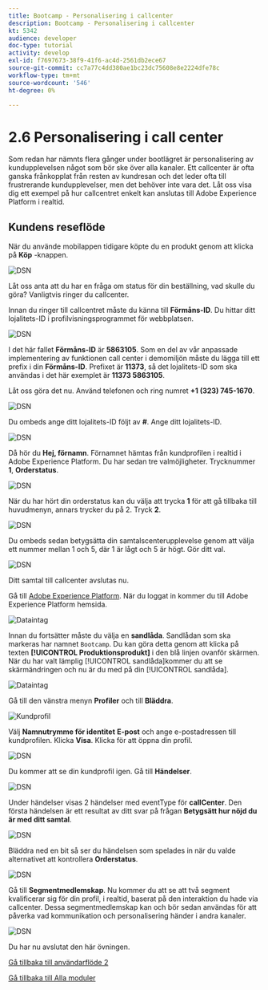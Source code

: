 ```yaml
---
title: Bootcamp - Personalisering i callcenter
description: Bootcamp - Personalisering i callcenter
kt: 5342
audience: developer
doc-type: tutorial
activity: develop
exl-id: f7697673-38f9-41f6-ac4d-2561db2ece67
source-git-commit: cc7a77c4dd380ae1bc23dc75608e8e2224dfe78c
workflow-type: tm+mt
source-wordcount: '546'
ht-degree: 0%

---
```


# 2.6 Personalisering i call center

Som redan har nämnts flera gånger under bootlägret är personalisering av kundupplevelsen något som bör ske över alla kanaler. Ett callcenter är ofta ganska frånkopplat från resten av kundresan och det leder ofta till frustrerande kundupplevelser, men det behöver inte vara det. Låt oss visa dig ett exempel på hur callcentret enkelt kan anslutas till Adobe Experience Platform i realtid.

## Kundens reseflöde

När du använde mobilappen tidigare köpte du en produkt genom att klicka på **Köp** -knappen.

![DSN](./images/app20.png)

Låt oss anta att du har en fråga om status för din beställning, vad skulle du göra? Vanligtvis ringer du callcenter.

Innan du ringer till callcentret måste du känna till **Förmåns-ID**. Du hittar ditt lojalitets-ID i profilvisningsprogrammet för webbplatsen.

![DSN](./images/cc1.png)

I det här fallet **Förmåns-ID** är **5863105**. Som en del av vår anpassade implementering av funktionen call center i demomiljön måste du lägga till ett prefix i din **Förmåns-ID**. Prefixet är **11373**, så det lojalitets-ID som ska användas i det här exemplet är **11373 5863105**.

Låt oss göra det nu. Använd telefonen och ring numret **+1 (323) 745-1670**.

![DSN](./images/cc2.png)

Du ombeds ange ditt lojalitets-ID följt av **#**. Ange ditt lojalitets-ID.

![DSN](./images/cc3.png)

Då hör du **Hej, förnamn**. Förnamnet hämtas från kundprofilen i realtid i Adobe Experience Platform. Du har sedan tre valmöjligheter. Trycknummer **1**, **Orderstatus**.

![DSN](./images/cc4.png)

När du har hört din orderstatus kan du välja att trycka **1** för att gå tillbaka till huvudmenyn, annars trycker du på 2. Tryck **2**.

![DSN](./images/cc5.png)

Du ombeds sedan betygsätta din samtalscenterupplevelse genom att välja ett nummer mellan 1 och 5, där 1 är lågt och 5 är högt. Gör ditt val.

![DSN](./images/cc6.png)

Ditt samtal till callcenter avslutas nu.

Gå till [Adobe Experience Platform](https://experience.adobe.com/platform). När du loggat in kommer du till Adobe Experience Platform hemsida.

![Dataintag](./images/home.png)

Innan du fortsätter måste du välja en **sandlåda**. Sandlådan som ska markeras har namnet ``Bootcamp``. Du kan göra detta genom att klicka på texten **[!UICONTROL Produktionsprodukt]** i den blå linjen ovanför skärmen. När du har valt lämplig [!UICONTROL sandlåda]kommer du att se skärmändringen och nu är du med på din [!UICONTROL sandlåda].

![Dataintag](./images/sb1.png)

Gå till den vänstra menyn **Profiler** och till **Bläddra**.

![Kundprofil](./images/homemenu.png)

Välj **Namnutrymme för identitet** **E-post** och ange e-postadressen till kundprofilen. Klicka **Visa**. Klicka för att öppna din profil.

![DSN](./images/cc7.png)

Du kommer att se din kundprofil igen. Gå till **Händelser**.

![DSN](./images/cc8.png)

Under händelser visas 2 händelser med eventType för **callCenter**. Den första händelsen är ett resultat av ditt svar på frågan **Betygsätt hur nöjd du är med ditt samtal**.

![DSN](./images/cc9.png)

Bläddra ned en bit så ser du händelsen som spelades in när du valde alternativet att kontrollera **Orderstatus**.

![DSN](./images/cc10.png)

Gå till **Segmentmedlemskap**. Nu kommer du att se att två segment kvalificerar sig för din profil, i realtid, baserat på den interaktion du hade via callcenter. Dessa segmentmedlemskap kan och bör sedan användas för att påverka vad kommunikation och personalisering händer i andra kanaler.

![DSN](./images/cc11.png)

Du har nu avslutat den här övningen.

[Gå tillbaka till användarflöde 2](./uc2.md)

[Gå tillbaka till Alla moduler](../../overview.md)
